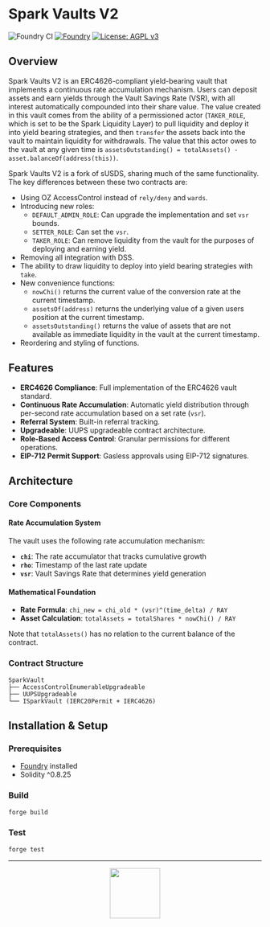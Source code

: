 # Spark Vaults V2

![Foundry CI](https://github.com/sparkdotfi/spark-vaults-v2/actions/workflows/merge.yml/badge.svg)
[![Foundry][foundry-badge]][foundry]
[![License: AGPL v3](https://img.shields.io/badge/License-AGPL%20v3-blue.svg)](https://github.com/sparkdotfi/spark-vaults-v2/blob/master/LICENSE)

[foundry]: https://getfoundry.sh/
[foundry-badge]: https://img.shields.io/badge/Built%20with-Foundry-FFDB1C.svg

## Overview

Spark Vaults V2 is an ERC4626-compliant yield-bearing vault that implements a continuous rate accumulation mechanism. Users can deposit assets and earn yields through the Vault Savings Rate (VSR), with all interest automatically compounded into their share value. The value created in this vault comes from the ability of a permissioned actor (`TAKER_ROLE`, which is set to be the Spark Liquidity Layer) to pull liquidity and deploy it into yield bearing strategies, and then `transfer` the assets back into the vault to maintain liquidity for withdrawals. The value that this actor owes to the vault at any given time is `assetsOutstanding() = totalAssets() - asset.balanceOf(address(this))`.

Spark Vaults V2 is a fork of sUSDS, sharing much of the same functionality. The key differences between these two contracts are:
- Using OZ AccessControl instead of `rely/deny` and `wards`.
- Introducing new roles:
  - `DEFAULT_ADMIN_ROLE`: Can upgrade the implementation and set `vsr` bounds.
  - `SETTER_ROLE`: Can set the `vsr`.
  - `TAKER_ROLE`: Can remove liquidity from the vault for the purposes of deploying and earning yield.
- Removing all integration with DSS.
- The ability to draw liquidity to deploy into yield bearing strategies with `take`.
- New convenience functions:
  - `nowChi()` returns the current value of the conversion rate at the current timestamp.
  - `assetsOf(address)` returns the underlying value of a given users position at the current timestamp.
  - `assetsOutstanding()` returns the value of assets that are not available as immediate liquidity in the vault at the current timestamp.
- Reordering and styling of functions.

## Features

- **ERC4626 Compliance**: Full implementation of the ERC4626 vault standard.
- **Continuous Rate Accumulation**: Automatic yield distribution through per-second rate accumulation based on a set rate (`vsr`).
- **Referral System**: Built-in referral tracking.
- **Upgradeable**: UUPS upgradeable contract architecture.
- **Role-Based Access Control**: Granular permissions for different operations.
- **EIP-712 Permit Support**: Gasless approvals using EIP-712 signatures.

## Architecture

### Core Components

#### Rate Accumulation System

The vault uses the following rate accumulation mechanism:

- **`chi`**: The rate accumulator that tracks cumulative growth
- **`rho`**: Timestamp of the last rate update
- **`vsr`**: Vault Savings Rate that determines yield generation

#### Mathematical Foundation

- **Rate Formula**: `chi_new = chi_old * (vsr)^(time_delta) / RAY`
- **Asset Calculation**: `totalAssets = totalShares * nowChi() / RAY`

Note that `totalAssets()` has no relation to the current balance of the contract.

### Contract Structure

```
SparkVault
├── AccessControlEnumerableUpgradeable
├── UUPSUpgradeable
└── ISparkVault (IERC20Permit + IERC4626)
```

## Installation & Setup

### Prerequisites

- [Foundry](https://getfoundry.sh/) installed
- Solidity ^0.8.25

### Build

```bash
forge build
```

### Test

```bash
forge test
```

---

<p align="center">
  <img src="https://github.com/user-attachments/assets/c83ef7e4-fae1-4c5c-8cff-99494ef75962" height="100"/>
</p>